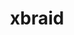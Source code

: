 ---
title: "xbraid"
layout: cache
categories: [package, develop]
meta: {"versions": ["3.0.0"], "compilers": ["gcc@=7.5.0"], "oss": ["ubuntu18.04"], "platforms": ["linux"], "targets": ["x86_64", "x86_64_v3"], "stacks": ["radiuss"], "num_specs": 49, "num_specs_by_stack": {"radiuss": 49}}
spec_details: [{"hash": "per6ldmukf7bqdv64wlsvlnnf3tjtr7g", "compiler": "gcc@=7.5.0", "versions": ["3.0.0"], "os": "ubuntu18.04", "platform": "linux", "target": "x86_64", "variants": [], "stacks": ["radiuss"], "size": "-", "tarball": "https://binaries.spack.io/develop/build_cache/linux-ubuntu18.04-x86_64/gcc-7.5.0/xbraid-3.0.0/linux-ubuntu18.04-x86_64-gcc-7.5.0-xbraid-3.0.0-per6ldmukf7bqdv64wlsvlnnf3tjtr7g.spack"}, {"hash": "3zpirm7pc3peh6obbcbghyg562uokvpl", "compiler": "gcc@=7.5.0", "versions": ["3.0.0"], "os": "ubuntu18.04", "platform": "linux", "target": "x86_64", "variants": [], "stacks": ["radiuss"], "size": "-", "tarball": "https://binaries.spack.io/develop/build_cache/linux-ubuntu18.04-x86_64/gcc-7.5.0/xbraid-3.0.0/linux-ubuntu18.04-x86_64-gcc-7.5.0-xbraid-3.0.0-3zpirm7pc3peh6obbcbghyg562uokvpl.spack"}, {"hash": "mzx7fov7jhdm6trvqoighjbvuttch5bk", "compiler": "gcc@=7.5.0", "versions": ["3.0.0"], "os": "ubuntu18.04", "platform": "linux", "target": "x86_64", "variants": [], "stacks": ["radiuss"], "size": "-", "tarball": "https://binaries.spack.io/develop/build_cache/linux-ubuntu18.04-x86_64/gcc-7.5.0/xbraid-3.0.0/linux-ubuntu18.04-x86_64-gcc-7.5.0-xbraid-3.0.0-mzx7fov7jhdm6trvqoighjbvuttch5bk.spack"}, {"hash": "2rx7axktorafiibcaa2rq3pqeiidivgo", "compiler": "gcc@=7.5.0", "versions": ["3.0.0"], "os": "ubuntu18.04", "platform": "linux", "target": "x86_64", "variants": [], "stacks": ["radiuss"], "size": "-", "tarball": "https://binaries.spack.io/develop/build_cache/linux-ubuntu18.04-x86_64/gcc-7.5.0/xbraid-3.0.0/linux-ubuntu18.04-x86_64-gcc-7.5.0-xbraid-3.0.0-2rx7axktorafiibcaa2rq3pqeiidivgo.spack"}, {"hash": "o4dbowax77hjpnrnkod3j5qouhfgzonl", "compiler": "gcc@=7.5.0", "versions": ["3.0.0"], "os": "ubuntu18.04", "platform": "linux", "target": "x86_64", "variants": [], "stacks": ["radiuss"], "size": "-", "tarball": "https://binaries.spack.io/develop/build_cache/linux-ubuntu18.04-x86_64/gcc-7.5.0/xbraid-3.0.0/linux-ubuntu18.04-x86_64-gcc-7.5.0-xbraid-3.0.0-o4dbowax77hjpnrnkod3j5qouhfgzonl.spack"}, {"hash": "2aklo3wojypwivsugf6s26jfran66cqk", "compiler": "gcc@=7.5.0", "versions": ["3.0.0"], "os": "ubuntu18.04", "platform": "linux", "target": "x86_64", "variants": [], "stacks": ["radiuss"], "size": "-", "tarball": "https://binaries.spack.io/develop/build_cache/linux-ubuntu18.04-x86_64/gcc-7.5.0/xbraid-3.0.0/linux-ubuntu18.04-x86_64-gcc-7.5.0-xbraid-3.0.0-2aklo3wojypwivsugf6s26jfran66cqk.spack"}, {"hash": "hls2rrcuuod52l3y3yzmhem74jfcgqgm", "compiler": "gcc@=7.5.0", "versions": ["3.0.0"], "os": "ubuntu18.04", "platform": "linux", "target": "x86_64", "variants": ["build_system=makefile"], "stacks": ["radiuss"], "size": "-", "tarball": "https://binaries.spack.io/develop/build_cache/linux-ubuntu18.04-x86_64/gcc-7.5.0/xbraid-3.0.0/linux-ubuntu18.04-x86_64-gcc-7.5.0-xbraid-3.0.0-hls2rrcuuod52l3y3yzmhem74jfcgqgm.spack"}, {"hash": "nukqvkkaabzx3z5nq7nkvbsmrs44rvhh", "compiler": "gcc@=7.5.0", "versions": ["3.0.0"], "os": "ubuntu18.04", "platform": "linux", "target": "x86_64", "variants": [], "stacks": ["radiuss"], "size": "-", "tarball": "https://binaries.spack.io/develop/build_cache/linux-ubuntu18.04-x86_64/gcc-7.5.0/xbraid-3.0.0/linux-ubuntu18.04-x86_64-gcc-7.5.0-xbraid-3.0.0-nukqvkkaabzx3z5nq7nkvbsmrs44rvhh.spack"}, {"hash": "4i5b7wb6z5rf4swgbluug66p6rdpzgbx", "compiler": "gcc@=7.5.0", "versions": ["3.0.0"], "os": "ubuntu18.04", "platform": "linux", "target": "x86_64", "variants": [], "stacks": ["radiuss"], "size": "-", "tarball": "https://binaries.spack.io/develop/build_cache/linux-ubuntu18.04-x86_64/gcc-7.5.0/xbraid-3.0.0/linux-ubuntu18.04-x86_64-gcc-7.5.0-xbraid-3.0.0-4i5b7wb6z5rf4swgbluug66p6rdpzgbx.spack"}, {"hash": "3crkl5wsaaul4gw4cs36qfv6vvubqaqv", "compiler": "gcc@=7.5.0", "versions": ["3.0.0"], "os": "ubuntu18.04", "platform": "linux", "target": "x86_64", "variants": [], "stacks": ["radiuss"], "size": "-", "tarball": "https://binaries.spack.io/develop/build_cache/linux-ubuntu18.04-x86_64/gcc-7.5.0/xbraid-3.0.0/linux-ubuntu18.04-x86_64-gcc-7.5.0-xbraid-3.0.0-3crkl5wsaaul4gw4cs36qfv6vvubqaqv.spack"}, {"hash": "mjdbzzkh3gpcpe5d3fjpx37vinrueywv", "compiler": "gcc@=7.5.0", "versions": ["3.0.0"], "os": "ubuntu18.04", "platform": "linux", "target": "x86_64", "variants": [], "stacks": ["radiuss"], "size": "-", "tarball": "https://binaries.spack.io/develop/build_cache/linux-ubuntu18.04-x86_64/gcc-7.5.0/xbraid-3.0.0/linux-ubuntu18.04-x86_64-gcc-7.5.0-xbraid-3.0.0-mjdbzzkh3gpcpe5d3fjpx37vinrueywv.spack"}, {"hash": "7vtecad66tpirhpuyp6ylkltabm72rtq", "compiler": "gcc@=7.5.0", "versions": ["3.0.0"], "os": "ubuntu18.04", "platform": "linux", "target": "x86_64", "variants": [], "stacks": ["radiuss"], "size": "-", "tarball": "https://binaries.spack.io/develop/build_cache/linux-ubuntu18.04-x86_64/gcc-7.5.0/xbraid-3.0.0/linux-ubuntu18.04-x86_64-gcc-7.5.0-xbraid-3.0.0-7vtecad66tpirhpuyp6ylkltabm72rtq.spack"}, {"hash": "kyvaw7wgahtjrw3gv74n3f4dsgadw6vd", "compiler": "gcc@=7.5.0", "versions": ["3.0.0"], "os": "ubuntu18.04", "platform": "linux", "target": "x86_64", "variants": [], "stacks": ["radiuss"], "size": "-", "tarball": "https://binaries.spack.io/develop/build_cache/linux-ubuntu18.04-x86_64/gcc-7.5.0/xbraid-3.0.0/linux-ubuntu18.04-x86_64-gcc-7.5.0-xbraid-3.0.0-kyvaw7wgahtjrw3gv74n3f4dsgadw6vd.spack"}, {"hash": "occlesnm23klzq6xfupnubomkeojjjep", "compiler": "gcc@=7.5.0", "versions": ["3.0.0"], "os": "ubuntu18.04", "platform": "linux", "target": "x86_64", "variants": [], "stacks": ["radiuss"], "size": "-", "tarball": "https://binaries.spack.io/develop/build_cache/linux-ubuntu18.04-x86_64/gcc-7.5.0/xbraid-3.0.0/linux-ubuntu18.04-x86_64-gcc-7.5.0-xbraid-3.0.0-occlesnm23klzq6xfupnubomkeojjjep.spack"}, {"hash": "bijvhfxljsf47pw3sbfhtwmobqj6thzo", "compiler": "gcc@=7.5.0", "versions": ["3.0.0"], "os": "ubuntu18.04", "platform": "linux", "target": "x86_64", "variants": [], "stacks": ["radiuss"], "size": "-", "tarball": "https://binaries.spack.io/develop/build_cache/linux-ubuntu18.04-x86_64/gcc-7.5.0/xbraid-3.0.0/linux-ubuntu18.04-x86_64-gcc-7.5.0-xbraid-3.0.0-bijvhfxljsf47pw3sbfhtwmobqj6thzo.spack"}, {"hash": "2swc3mutzdtz5ue36eqzvam4puohbnjq", "compiler": "gcc@=7.5.0", "versions": ["3.0.0"], "os": "ubuntu18.04", "platform": "linux", "target": "x86_64", "variants": [], "stacks": ["radiuss"], "size": "-", "tarball": "https://binaries.spack.io/develop/build_cache/linux-ubuntu18.04-x86_64/gcc-7.5.0/xbraid-3.0.0/linux-ubuntu18.04-x86_64-gcc-7.5.0-xbraid-3.0.0-2swc3mutzdtz5ue36eqzvam4puohbnjq.spack"}, {"hash": "om3aecli322nmiujyd2mse55qg7gohxz", "compiler": "gcc@=7.5.0", "versions": ["3.0.0"], "os": "ubuntu18.04", "platform": "linux", "target": "x86_64", "variants": ["build_system=makefile"], "stacks": ["radiuss"], "size": "-", "tarball": "https://binaries.spack.io/develop/build_cache/linux-ubuntu18.04-x86_64/gcc-7.5.0/xbraid-3.0.0/linux-ubuntu18.04-x86_64-gcc-7.5.0-xbraid-3.0.0-om3aecli322nmiujyd2mse55qg7gohxz.spack"}, {"hash": "c2de62anbz4jy7jsi5fhvgcjgar7loof", "compiler": "gcc@=7.5.0", "versions": ["3.0.0"], "os": "ubuntu18.04", "platform": "linux", "target": "x86_64", "variants": ["build_system=makefile"], "stacks": ["radiuss"], "size": "-", "tarball": "https://binaries.spack.io/develop/build_cache/linux-ubuntu18.04-x86_64/gcc-7.5.0/xbraid-3.0.0/linux-ubuntu18.04-x86_64-gcc-7.5.0-xbraid-3.0.0-c2de62anbz4jy7jsi5fhvgcjgar7loof.spack"}, {"hash": "k3yks2ejh53etgtjuarqcfs4nelzppt6", "compiler": "gcc@=7.5.0", "versions": ["3.0.0"], "os": "ubuntu18.04", "platform": "linux", "target": "x86_64", "variants": [], "stacks": ["radiuss"], "size": "-", "tarball": "https://binaries.spack.io/develop/build_cache/linux-ubuntu18.04-x86_64/gcc-7.5.0/xbraid-3.0.0/linux-ubuntu18.04-x86_64-gcc-7.5.0-xbraid-3.0.0-k3yks2ejh53etgtjuarqcfs4nelzppt6.spack"}, {"hash": "hugkdcbqgghaz5qjqis3jsyxsbcfstct", "compiler": "gcc@=7.5.0", "versions": ["3.0.0"], "os": "ubuntu18.04", "platform": "linux", "target": "x86_64", "variants": [], "stacks": ["radiuss"], "size": "-", "tarball": "https://binaries.spack.io/develop/build_cache/linux-ubuntu18.04-x86_64/gcc-7.5.0/xbraid-3.0.0/linux-ubuntu18.04-x86_64-gcc-7.5.0-xbraid-3.0.0-hugkdcbqgghaz5qjqis3jsyxsbcfstct.spack"}, {"hash": "lwrrtb7my2cc7ekte7ze6jbsr7fgno2i", "compiler": "gcc@=7.5.0", "versions": ["3.0.0"], "os": "ubuntu18.04", "platform": "linux", "target": "x86_64", "variants": [], "stacks": ["radiuss"], "size": "-", "tarball": "https://binaries.spack.io/develop/build_cache/linux-ubuntu18.04-x86_64/gcc-7.5.0/xbraid-3.0.0/linux-ubuntu18.04-x86_64-gcc-7.5.0-xbraid-3.0.0-lwrrtb7my2cc7ekte7ze6jbsr7fgno2i.spack"}, {"hash": "abhai7rx7xtnw3qdoljbhtngtibmwrso", "compiler": "gcc@=7.5.0", "versions": ["3.0.0"], "os": "ubuntu18.04", "platform": "linux", "target": "x86_64", "variants": [], "stacks": ["radiuss"], "size": "-", "tarball": "https://binaries.spack.io/develop/build_cache/linux-ubuntu18.04-x86_64/gcc-7.5.0/xbraid-3.0.0/linux-ubuntu18.04-x86_64-gcc-7.5.0-xbraid-3.0.0-abhai7rx7xtnw3qdoljbhtngtibmwrso.spack"}, {"hash": "2ni3ihxgu5sh7lmkhusk6b64ggr3eal7", "compiler": "gcc@=7.5.0", "versions": ["3.0.0"], "os": "ubuntu18.04", "platform": "linux", "target": "x86_64", "variants": [], "stacks": ["radiuss"], "size": "-", "tarball": "https://binaries.spack.io/develop/build_cache/linux-ubuntu18.04-x86_64/gcc-7.5.0/xbraid-3.0.0/linux-ubuntu18.04-x86_64-gcc-7.5.0-xbraid-3.0.0-2ni3ihxgu5sh7lmkhusk6b64ggr3eal7.spack"}, {"hash": "f2k5xvg4eoexv4zcza436ky6feu5vgdp", "compiler": "gcc@=7.5.0", "versions": ["3.0.0"], "os": "ubuntu18.04", "platform": "linux", "target": "x86_64", "variants": [], "stacks": ["radiuss"], "size": "-", "tarball": "https://binaries.spack.io/develop/build_cache/linux-ubuntu18.04-x86_64/gcc-7.5.0/xbraid-3.0.0/linux-ubuntu18.04-x86_64-gcc-7.5.0-xbraid-3.0.0-f2k5xvg4eoexv4zcza436ky6feu5vgdp.spack"}, {"hash": "izlkqjaukhrgi2lixkfzxavuxuhbbhj5", "compiler": "gcc@=7.5.0", "versions": ["3.0.0"], "os": "ubuntu18.04", "platform": "linux", "target": "x86_64", "variants": [], "stacks": ["radiuss"], "size": "-", "tarball": "https://binaries.spack.io/develop/build_cache/linux-ubuntu18.04-x86_64/gcc-7.5.0/xbraid-3.0.0/linux-ubuntu18.04-x86_64-gcc-7.5.0-xbraid-3.0.0-izlkqjaukhrgi2lixkfzxavuxuhbbhj5.spack"}, {"hash": "or54bvpfoprhz5sccc54f4opmxewon2v", "compiler": "gcc@=7.5.0", "versions": ["3.0.0"], "os": "ubuntu18.04", "platform": "linux", "target": "x86_64", "variants": [], "stacks": ["radiuss"], "size": "-", "tarball": "https://binaries.spack.io/develop/build_cache/linux-ubuntu18.04-x86_64/gcc-7.5.0/xbraid-3.0.0/linux-ubuntu18.04-x86_64-gcc-7.5.0-xbraid-3.0.0-or54bvpfoprhz5sccc54f4opmxewon2v.spack"}, {"hash": "b2gnvsykfc5r3fyjgzgdzsyrm76qhoka", "compiler": "gcc@=7.5.0", "versions": ["3.0.0"], "os": "ubuntu18.04", "platform": "linux", "target": "x86_64", "variants": [], "stacks": ["radiuss"], "size": "-", "tarball": "https://binaries.spack.io/develop/build_cache/linux-ubuntu18.04-x86_64/gcc-7.5.0/xbraid-3.0.0/linux-ubuntu18.04-x86_64-gcc-7.5.0-xbraid-3.0.0-b2gnvsykfc5r3fyjgzgdzsyrm76qhoka.spack"}, {"hash": "kpk5kzeivxatebpwqsrhxt47b2nwhnda", "compiler": "gcc@=7.5.0", "versions": ["3.0.0"], "os": "ubuntu18.04", "platform": "linux", "target": "x86_64", "variants": [], "stacks": ["radiuss"], "size": "-", "tarball": "https://binaries.spack.io/develop/build_cache/linux-ubuntu18.04-x86_64/gcc-7.5.0/xbraid-3.0.0/linux-ubuntu18.04-x86_64-gcc-7.5.0-xbraid-3.0.0-kpk5kzeivxatebpwqsrhxt47b2nwhnda.spack"}, {"hash": "fhmtxxi26vgnd4hwqw45q6hj4dz5v5p5", "compiler": "gcc@=7.5.0", "versions": ["3.0.0"], "os": "ubuntu18.04", "platform": "linux", "target": "x86_64", "variants": ["build_system=makefile"], "stacks": ["radiuss"], "size": "-", "tarball": "https://binaries.spack.io/develop/build_cache/linux-ubuntu18.04-x86_64/gcc-7.5.0/xbraid-3.0.0/linux-ubuntu18.04-x86_64-gcc-7.5.0-xbraid-3.0.0-fhmtxxi26vgnd4hwqw45q6hj4dz5v5p5.spack"}, {"hash": "h2tlegc4wgsgndtabrn3weecx3ggikzp", "compiler": "gcc@=7.5.0", "versions": ["3.0.0"], "os": "ubuntu18.04", "platform": "linux", "target": "x86_64", "variants": ["build_system=makefile"], "stacks": ["radiuss"], "size": "-", "tarball": "https://binaries.spack.io/develop/build_cache/linux-ubuntu18.04-x86_64/gcc-7.5.0/xbraid-3.0.0/linux-ubuntu18.04-x86_64-gcc-7.5.0-xbraid-3.0.0-h2tlegc4wgsgndtabrn3weecx3ggikzp.spack"}, {"hash": "63qk5lkmiozbwdkdx7kqympsqohech32", "compiler": "gcc@=7.5.0", "versions": ["3.0.0"], "os": "ubuntu18.04", "platform": "linux", "target": "x86_64", "variants": [], "stacks": ["radiuss"], "size": "-", "tarball": "https://binaries.spack.io/develop/build_cache/linux-ubuntu18.04-x86_64/gcc-7.5.0/xbraid-3.0.0/linux-ubuntu18.04-x86_64-gcc-7.5.0-xbraid-3.0.0-63qk5lkmiozbwdkdx7kqympsqohech32.spack"}, {"hash": "rkwpv23onrdklq4mf5gr46bdnnippavq", "compiler": "gcc@=7.5.0", "versions": ["3.0.0"], "os": "ubuntu18.04", "platform": "linux", "target": "x86_64", "variants": [], "stacks": ["radiuss"], "size": "-", "tarball": "https://binaries.spack.io/develop/build_cache/linux-ubuntu18.04-x86_64/gcc-7.5.0/xbraid-3.0.0/linux-ubuntu18.04-x86_64-gcc-7.5.0-xbraid-3.0.0-rkwpv23onrdklq4mf5gr46bdnnippavq.spack"}, {"hash": "ls4rzzzcheevswuogxrx2i5mgrd3hue7", "compiler": "gcc@=7.5.0", "versions": ["3.0.0"], "os": "ubuntu18.04", "platform": "linux", "target": "x86_64", "variants": [], "stacks": ["radiuss"], "size": "-", "tarball": "https://binaries.spack.io/develop/build_cache/linux-ubuntu18.04-x86_64/gcc-7.5.0/xbraid-3.0.0/linux-ubuntu18.04-x86_64-gcc-7.5.0-xbraid-3.0.0-ls4rzzzcheevswuogxrx2i5mgrd3hue7.spack"}, {"hash": "izrzuwxzqhtfnwtwrzhuhisuuksesotj", "compiler": "gcc@=7.5.0", "versions": ["3.0.0"], "os": "ubuntu18.04", "platform": "linux", "target": "x86_64", "variants": [], "stacks": ["radiuss"], "size": "-", "tarball": "https://binaries.spack.io/develop/build_cache/linux-ubuntu18.04-x86_64/gcc-7.5.0/xbraid-3.0.0/linux-ubuntu18.04-x86_64-gcc-7.5.0-xbraid-3.0.0-izrzuwxzqhtfnwtwrzhuhisuuksesotj.spack"}, {"hash": "oe7zeulgz4ogtadlpvyfvnkip45c6svd", "compiler": "gcc@=7.5.0", "versions": ["3.0.0"], "os": "ubuntu18.04", "platform": "linux", "target": "x86_64", "variants": ["build_system=makefile"], "stacks": ["radiuss"], "size": "-", "tarball": "https://binaries.spack.io/develop/build_cache/linux-ubuntu18.04-x86_64/gcc-7.5.0/xbraid-3.0.0/linux-ubuntu18.04-x86_64-gcc-7.5.0-xbraid-3.0.0-oe7zeulgz4ogtadlpvyfvnkip45c6svd.spack"}, {"hash": "xqzj74ago3rbunjsnevv25urk62cz4wv", "compiler": "gcc@=7.5.0", "versions": ["3.0.0"], "os": "ubuntu18.04", "platform": "linux", "target": "x86_64", "variants": [], "stacks": ["radiuss"], "size": "-", "tarball": "https://binaries.spack.io/develop/build_cache/linux-ubuntu18.04-x86_64/gcc-7.5.0/xbraid-3.0.0/linux-ubuntu18.04-x86_64-gcc-7.5.0-xbraid-3.0.0-xqzj74ago3rbunjsnevv25urk62cz4wv.spack"}, {"hash": "q5yhwd5pcnxmbukdlb4epbos34qx6rta", "compiler": "gcc@=7.5.0", "versions": ["3.0.0"], "os": "ubuntu18.04", "platform": "linux", "target": "x86_64", "variants": [], "stacks": ["radiuss"], "size": "-", "tarball": "https://binaries.spack.io/develop/build_cache/linux-ubuntu18.04-x86_64/gcc-7.5.0/xbraid-3.0.0/linux-ubuntu18.04-x86_64-gcc-7.5.0-xbraid-3.0.0-q5yhwd5pcnxmbukdlb4epbos34qx6rta.spack"}, {"hash": "y5dosfhxpy55l5ze7bj6rzr7eqx7h7jc", "compiler": "gcc@=7.5.0", "versions": ["3.0.0"], "os": "ubuntu18.04", "platform": "linux", "target": "x86_64", "variants": [], "stacks": ["radiuss"], "size": "-", "tarball": "https://binaries.spack.io/develop/build_cache/linux-ubuntu18.04-x86_64/gcc-7.5.0/xbraid-3.0.0/linux-ubuntu18.04-x86_64-gcc-7.5.0-xbraid-3.0.0-y5dosfhxpy55l5ze7bj6rzr7eqx7h7jc.spack"}, {"hash": "po4yx6r5pxboqkxryoanzxzmwt6cff62", "compiler": "gcc@=7.5.0", "versions": ["3.0.0"], "os": "ubuntu18.04", "platform": "linux", "target": "x86_64", "variants": [], "stacks": ["radiuss"], "size": "-", "tarball": "https://binaries.spack.io/develop/build_cache/linux-ubuntu18.04-x86_64/gcc-7.5.0/xbraid-3.0.0/linux-ubuntu18.04-x86_64-gcc-7.5.0-xbraid-3.0.0-po4yx6r5pxboqkxryoanzxzmwt6cff62.spack"}, {"hash": "vvqvdmnhqviq3mbliqgalv3zmd3rijlh", "compiler": "gcc@=7.5.0", "versions": ["3.0.0"], "os": "ubuntu18.04", "platform": "linux", "target": "x86_64", "variants": [], "stacks": ["radiuss"], "size": "-", "tarball": "https://binaries.spack.io/develop/build_cache/linux-ubuntu18.04-x86_64/gcc-7.5.0/xbraid-3.0.0/linux-ubuntu18.04-x86_64-gcc-7.5.0-xbraid-3.0.0-vvqvdmnhqviq3mbliqgalv3zmd3rijlh.spack"}, {"hash": "shgnb3qf5uhspvexzkbmvbnt67jg7sg3", "compiler": "gcc@=7.5.0", "versions": ["3.0.0"], "os": "ubuntu18.04", "platform": "linux", "target": "x86_64", "variants": [], "stacks": ["radiuss"], "size": "-", "tarball": "https://binaries.spack.io/develop/build_cache/linux-ubuntu18.04-x86_64/gcc-7.5.0/xbraid-3.0.0/linux-ubuntu18.04-x86_64-gcc-7.5.0-xbraid-3.0.0-shgnb3qf5uhspvexzkbmvbnt67jg7sg3.spack"}, {"hash": "m5mmm22h7bewyed522cinrovtntnnhqg", "compiler": "gcc@=7.5.0", "versions": ["3.0.0"], "os": "ubuntu18.04", "platform": "linux", "target": "x86_64", "variants": [], "stacks": ["radiuss"], "size": "-", "tarball": "https://binaries.spack.io/develop/build_cache/linux-ubuntu18.04-x86_64/gcc-7.5.0/xbraid-3.0.0/linux-ubuntu18.04-x86_64-gcc-7.5.0-xbraid-3.0.0-m5mmm22h7bewyed522cinrovtntnnhqg.spack"}, {"hash": "y7beollr6jkrnsyka3mc6ajlwijjhhgm", "compiler": "gcc@=7.5.0", "versions": ["3.0.0"], "os": "ubuntu18.04", "platform": "linux", "target": "x86_64", "variants": [], "stacks": ["radiuss"], "size": "-", "tarball": "https://binaries.spack.io/develop/build_cache/linux-ubuntu18.04-x86_64/gcc-7.5.0/xbraid-3.0.0/linux-ubuntu18.04-x86_64-gcc-7.5.0-xbraid-3.0.0-y7beollr6jkrnsyka3mc6ajlwijjhhgm.spack"}, {"hash": "lynowmut3pljiulezetbhcm2rjlmvu4w", "compiler": "gcc@=7.5.0", "versions": ["3.0.0"], "os": "ubuntu18.04", "platform": "linux", "target": "x86_64_v3", "variants": ["build_system=makefile"], "stacks": ["radiuss"], "size": "-", "tarball": "https://binaries.spack.io/develop/build_cache/linux-ubuntu18.04-x86_64_v3/gcc-7.5.0/xbraid-3.0.0/linux-ubuntu18.04-x86_64_v3-gcc-7.5.0-xbraid-3.0.0-lynowmut3pljiulezetbhcm2rjlmvu4w.spack"}, {"hash": "tfaftuwscex2f2r7r2gglacrbfrceg6j", "compiler": "gcc@=7.5.0", "versions": ["3.0.0"], "os": "ubuntu18.04", "platform": "linux", "target": "x86_64_v3", "variants": ["build_system=makefile"], "stacks": ["radiuss"], "size": "-", "tarball": "https://binaries.spack.io/develop/build_cache/linux-ubuntu18.04-x86_64_v3/gcc-7.5.0/xbraid-3.0.0/linux-ubuntu18.04-x86_64_v3-gcc-7.5.0-xbraid-3.0.0-tfaftuwscex2f2r7r2gglacrbfrceg6j.spack"}, {"hash": "hyy2frfyptnuhywy7dai2ivc6txvihyw", "compiler": "gcc@=7.5.0", "versions": ["3.0.0"], "os": "ubuntu18.04", "platform": "linux", "target": "x86_64_v3", "variants": ["build_system=makefile"], "stacks": ["radiuss"], "size": "-", "tarball": "https://binaries.spack.io/develop/build_cache/linux-ubuntu18.04-x86_64_v3/gcc-7.5.0/xbraid-3.0.0/linux-ubuntu18.04-x86_64_v3-gcc-7.5.0-xbraid-3.0.0-hyy2frfyptnuhywy7dai2ivc6txvihyw.spack"}, {"hash": "l2s4w2pw7xtyx745c5fwwexy3glji4sd", "compiler": "gcc@=7.5.0", "versions": ["3.0.0"], "os": "ubuntu18.04", "platform": "linux", "target": "x86_64_v3", "variants": ["build_system=makefile"], "stacks": ["radiuss"], "size": "-", "tarball": "https://binaries.spack.io/develop/build_cache/linux-ubuntu18.04-x86_64_v3/gcc-7.5.0/xbraid-3.0.0/linux-ubuntu18.04-x86_64_v3-gcc-7.5.0-xbraid-3.0.0-l2s4w2pw7xtyx745c5fwwexy3glji4sd.spack"}, {"hash": "ij2sao4rwvm3rjrgv6fddzjthrztlwza", "compiler": "gcc@=7.5.0", "versions": ["3.0.0"], "os": "ubuntu18.04", "platform": "linux", "target": "x86_64_v3", "variants": ["build_system=makefile"], "stacks": ["radiuss"], "size": "-", "tarball": "https://binaries.spack.io/develop/build_cache/linux-ubuntu18.04-x86_64_v3/gcc-7.5.0/xbraid-3.0.0/linux-ubuntu18.04-x86_64_v3-gcc-7.5.0-xbraid-3.0.0-ij2sao4rwvm3rjrgv6fddzjthrztlwza.spack"}, {"hash": "weruyatmzk5g2hkd7wijd7jv57q3u54a", "compiler": "gcc@=7.5.0", "versions": ["3.0.0"], "os": "ubuntu18.04", "platform": "linux", "target": "x86_64_v3", "variants": ["build_system=makefile"], "stacks": ["radiuss"], "size": "-", "tarball": "https://binaries.spack.io/develop/build_cache/linux-ubuntu18.04-x86_64_v3/gcc-7.5.0/xbraid-3.0.0/linux-ubuntu18.04-x86_64_v3-gcc-7.5.0-xbraid-3.0.0-weruyatmzk5g2hkd7wijd7jv57q3u54a.spack"}]
---